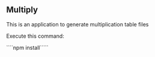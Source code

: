 

## Multiply 

This is an application to generate multiplication table files

Execute this command:

````npm install`````